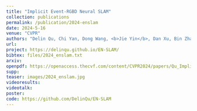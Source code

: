 ```yaml
---
title: "Implicit Event-RGBD Neural SLAM"
collection: publications
permalink: /publication/2024-enslam
date: 2024-5-16
venue: "CVPR"
authors: "Delin Qu, Chi Yan, Dong Wang, <b>Jie Yin</b>, Dan Xu, Bin Zhao, Xuelong Li"
url: 
project: https://delinqu.github.io/EN-SLAM/
bibtex: files/2024_enslam.txt
arxiv: 
openpdf: https://openaccess.thecvf.com/content/CVPR2024/papers/Qu_Implicit_Event-RGBD_Neural_SLAM_CVPR_2024_paper.pdf
supp: 
teaser: images/2024_enslam.jpg
videoresults: 
videotalk: 
poster: 
code: https://github.com/DelinQu/EN-SLAM
---
```

